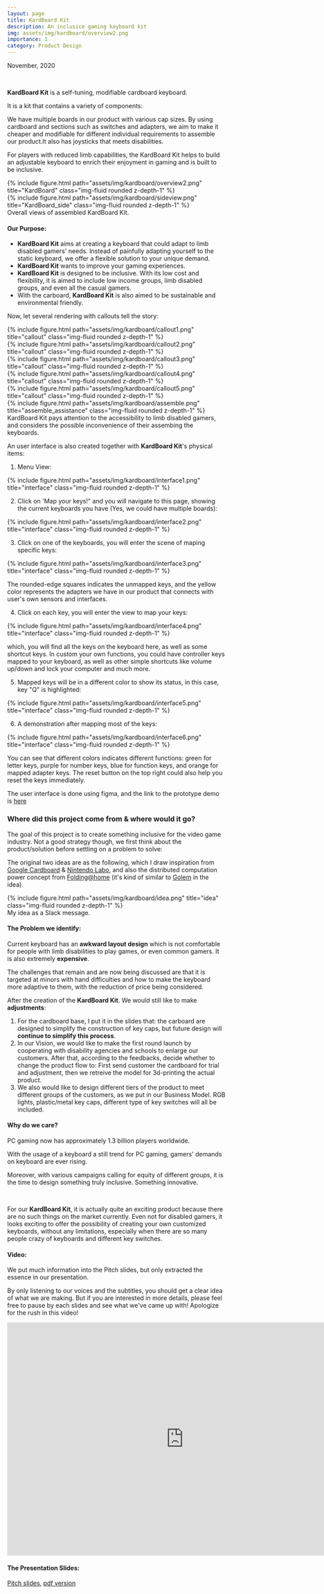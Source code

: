 ```yaml
---
layout: page
title: KardBoard Kit
description: An inclusice gaming keyboard kit
img: assets/img/kardboard/overview2.png
importance: 1
category: Product Design
---
```


November, 2020

<br>

**KardBoard Kit** is a self-tuning, modifiable cardboard keyboard.

It is a kit that contains a variety of components:

We have multiple boards in our product with various cap sizes. By using cardboard and sections such as switches and adapters, we aim to make it
cheaper and modifiable for different individual requirements to assemble our product.It also has joysticks that meets disabilities.

For players with reduced limb capabilities, the KardBoard Kit helps to build an adjustable keyboard to enrich their enjoyment in gaming and is built to be inclusive.

<div class="row">
    <div class="col-sm mt-3 mt-md-0">
        {% include figure.html path="assets/img/kardboard/overview2.png" title="KardBoard" class="img-fluid rounded z-depth-1" %}
    </div>
</div>
<div class="row">
    <div class="col-sm mt-3 mt-md-0">
        {% include figure.html path="assets/img/kardboard/sideview.png" title="KardBoard_side" class="img-fluid rounded z-depth-1" %}
    </div>
</div>
<div class="caption">
    Overall views of assembled KardBoard Kit.
</div>

#### Our Purpose:

- **KardBoard Kit** aims at creating a keyboard that could adapt to limb disabled gamers' needs. Instead of painfully adapting yourself to the static keyboard, we offer a flexible solution to your unique demand.
- **KardBoard Kit** wants to improve your gaming experiences.
- **KardBoard Kit** is designed to be inclusive. With its low cost and flexibility, it is aimed to include low income groups, limb disabled groups, and even all the casual gamers.
- With the carboard, **KardBoard Kit** is also aimed to be sustainable and environmental friendly.

Now, let several rendering with callouts tell the story:

<div class="row">
    <div class="col-sm mt-3 mt-md-0">
        {% include figure.html path="assets/img/kardboard/callout1.png" title="callout" class="img-fluid rounded z-depth-1" %}
    </div>
</div>
<div class="row">
    <div class="col-sm mt-3 mt-md-0">
        {% include figure.html path="assets/img/kardboard/callout2.png" title="callout" class="img-fluid rounded z-depth-1" %}
    </div>
</div>
<div class="row">
    <div class="col-sm mt-3 mt-md-0">
        {% include figure.html path="assets/img/kardboard/callout3.png" title="callout" class="img-fluid rounded z-depth-1" %}
    </div>
</div>
<div class="row">
    <div class="col-sm mt-3 mt-md-0">
        {% include figure.html path="assets/img/kardboard/callout4.png" title="callout" class="img-fluid rounded z-depth-1" %}
    </div>
</div>
<div class="row">
    <div class="col-sm mt-3 mt-md-0">
        {% include figure.html path="assets/img/kardboard/callout5.png" title="callout" class="img-fluid rounded z-depth-1" %}
    </div>
</div>

<div class="row">
    <div class="col-sm mt-3 mt-md-0">
        {% include figure.html path="assets/img/kardboard/assemble.png" title="assemble_assistance" class="img-fluid rounded z-depth-1" %}
    </div>
</div>
<div class="caption">
    KardBoard Kit pays attention to the accessibility to limb disabled gamers, and considers the possible inconvenience of their assembing the keyboards.
</div>

An user interface is also created together with **KardBoard Kit**'s physical items:

1. Menu View:

<div class="row">
    <div class="col-sm mt-3 mt-md-0">
        {% include figure.html path="assets/img/kardboard/interface1.png" title="interface" class="img-fluid rounded z-depth-1" %}
    </div>
</div>

2. Click on 'Map your keys!" and you will navigate to this page, showing the current keyboards you have (Yes, we could have multiple boards):

<div class="row">
    <div class="col-sm mt-3 mt-md-0">
        {% include figure.html path="assets/img/kardboard/interface2.png" title="interface" class="img-fluid rounded z-depth-1" %}
    </div>
</div>

3. Click on one of the keyboards, you will enter the scene of maping specific keys:

<div class="row">
    <div class="col-sm mt-3 mt-md-0">
        {% include figure.html path="assets/img/kardboard/interface3.png" title="interface" class="img-fluid rounded z-depth-1" %}
    </div>
</div>

The rounded-edge squares indicates the unmapped keys, and the yellow color represents the adapters we have in our product that connects with user's own sensors and interfaces.

4. Click on each key, you will enter the view to map your keys:

<div class="row">
    <div class="col-sm mt-3 mt-md-0">
        {% include figure.html path="assets/img/kardboard/interface4.png" title="interface" class="img-fluid rounded z-depth-1" %}
    </div>
</div>

which, you will find all the keys on the keyboard here, as well as some shortcut keys. In custom your own functions, you could have controller
keys mapped to your keyboard, as well as other simple shortcuts like volume up/down and lock your computer and much more.

5. Mapped keys will be in a different color to show its status, in this case, key "Q" is highlighted:

<div class="row">
    <div class="col-sm mt-3 mt-md-0">
        {% include figure.html path="assets/img/kardboard/interface5.png" title="interface" class="img-fluid rounded z-depth-1" %}
    </div>
</div>

6. A demonstration after mapping most of the keys:

<div class="row">
    <div class="col-sm mt-3 mt-md-0">
        {% include figure.html path="assets/img/kardboard/interface6.png" title="interface" class="img-fluid rounded z-depth-1" %}
    </div>
</div>

You can see that different colors indicates different functions: green for letter keys, purple for number keys, blue for function keys, and orange for mapped adapter keys. The reset button on the top right could also help you reset the keys immediately.

The user interface is done using figma, and the link to the prototype demo is [here](https://www.figma.com/proto/fUJdcprmOOEf5T8v2MSgeC/Cardboard-Keyboard-Software-(Copy)?node-id=2%3A1&starting-point-node-id=2%3A1)


### Where did this project come from & where would it go?

The goal of this project is to create something inclusive for the video game industry. Not a good strategy though, we first think about the product/solution before settling on a problem to solve:

The original two ideas are as the following, which I draw inspiration from [Google Cardboard](https://arvr.google.com/cardboard/) & [Nintendo Labo](https://www.nintendo.com.hk/labo/), and also the distributed computation
power concept from [Folding@home](https://foldingathome.org/) (it's kind of similar to [Golem](https://www.golem.network/) in the idea).

<div class="row">
    <div class="col-sm mt-3 mt-md-0">
        {% include figure.html path="assets/img/kardboard/idea.png" title="idea" class="img-fluid rounded z-depth-1" %}
    </div>
</div>
<div class="caption">
    My idea as a Slack message.
</div>

#### The Problem we identify:
Current keyboard has an **awkward layout design** which is not comfortable for people with limb disabilities to play games, or even common gamers. It is also extremely **expensive**.

The challenges that remain and are now being discussed are that it is targeted at minors with hand difficulties and how to make the keyboard more adaptive to them, with the reduction of price being considered.

After the creation of the **KardBoard Kit**. We would still like to make **adjustments**:
1. For the cardboard base, I put it in the slides that: the carboard are designed to simplify the construction of key caps, but
future design will **continue to simplify this process**.
2. In our Vision, we would like to make the first round launch by cooperating with disability agencies and schools to enlarge our customers. After that, according to the feedbacks, decide whether to change the product flow to: First send customer the cardboard for trial and adjustment, then we
retreive the model for 3d-printing the actual product.
3. We also would like to design different tiers of the product to meet different groups of the customers, as we put in our Business Model. RGB  lights, plastic/metal key caps, different type of key switches will all be included.

#### Why do we care?

PC gaming now has approximately 1.3 billion players worldwide. 

With the usage of a keyboard a still trend for PC gaming, gamers' demands on
keyboard are ever rising. 

Moreover, with various campaigns calling for equity of different groups, it is the time to design something truly inclusive. Something innovative.

<br>

For our **KardBoard Kit**, it is actually quite an exciting product because there are no such things on the market currently. Even not for disabled gamers, it looks exciting to offer the possibility of creating your own customized keyboards, without any limitations, especially when there are so many people crazy of keyboards and different key switches.


#### Video:

We put much information into the Pitch slides, but only extracted the essence in our presentation.

By only listening to our voices and the subtitles, you should get a clear idea of what we are making. But if you are interested in more details, please feel free to pause by each slides and see what we've came up with! Apologize for the rush in this video!

<iframe width="813" height="538" src="https://www.youtube.com/embed/1oQsSiwVtxQ" title="KardBoard Kit - Final Pitch (with CC)" frameborder="0" allow="accelerometer; autoplay; clipboard-write; encrypted-media; gyroscope; picture-in-picture" allowfullscreen></iframe>

#### The Presentation Slides:

[Pitch slides](https://app.pitch.com/app/presentation/b467a12d-f09e-4fb2-a016-11f234ae55e8/aa9babf4-0ab1-4697-82c2-68d321ece467), <a href="/assets/pdf/KardBoard_Kit_Final_Pitch.pdf" target="_blank">pdf version</a>